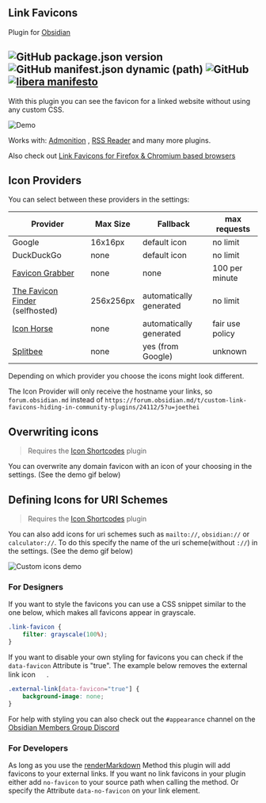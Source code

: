 ## Link Favicons

Plugin for [Obsidian](https://obsidian.md)

![GitHub package.json version](https://img.shields.io/github/package-json/v/joethei/obsidian-link-favicon)
![GitHub manifest.json dynamic (path)](https://img.shields.io/github/manifest-json/minAppVersion/joethei/obsidian-link-favicon?label=lowest%20supported%20app%20version)
![GitHub](https://img.shields.io/github/license/joethei/obsidian-link-favicon)
[![libera manifesto](https://img.shields.io/badge/libera-manifesto-lightgrey.svg)](https://liberamanifesto.com)
---

With this plugin you can see the favicon for a linked website without using any custom CSS.

![Demo](https://i.joethei.space/Obsidian_Qe0GnS62Md.png)

Works with: [Admonition](https://github.com/valentine195/obsidian-admonition)
, [RSS Reader](https://github.com/joethei/obsidian-rss) and many more plugins.

Also check out [Link Favicons for Firefox & Chromium based browsers](https://github.com/joethei/browser-favicon-links)

## Icon Providers
You can select between these providers in the settings:

| Provider                                                           | Max Size  | Fallback                | max requests    |
|--------------------------------------------------------------------|-----------|-------------------------|-----------------|
| Google                                                             | 16x16px   | default icon            | no limit️       |
| DuckDuckGo                                                         | none      | default icon            | no limit        |
| [Favicon Grabber](https://favicongrabber.com/)                     | none      | none                    | 100 per minute  | 
| [The Favicon Finder](https://github.com/mat/besticon) (selfhosted) | 256x256px | automatically generated | no limit️       |
| [Icon Horse](https://icon.horse/)                                  | none      | automatically generated | fair use policy |
| [Splitbee](https://github.com/splitbee/favicon-resolver)           | none      | yes (from Google)       | unknown         |

Depending on which provider you choose the icons might look different.

The Icon Provider will only receive the hostname your links, so `forum.obsidian.md` instead
of `https://forum.obsidian.md/t/custom-link-favicons-hiding-in-community-plugins/24112/5?u=joethei`


## Overwriting icons
> Requires the [Icon Shortcodes](https://github.com/aidenlx/obsidian-icon-shortcodes) plugin

You can overwrite any domain favicon with an icon of your choosing in the settings.
(See the demo gif below)

## Defining Icons for URI Schemes
> Requires the [Icon Shortcodes](https://github.com/aidenlx/obsidian-icon-shortcodes) plugin

You can also add icons for uri schemes such as `mailto://`, `obsidian://` or `calculator://`.
To do this specify the name of the uri scheme(without `://`) in the settings.
(See the demo gif below)

![Custom icons demo](https://i.joethei.space/Obsidian_dtVoxv2Xbf.gif)

### For Designers

If you want to style the favicons you can use a CSS snippet similar to the one below, which makes all favicons appear in
grayscale.

```css
.link-favicon {
	filter: grayscale(100%);
}
```

If you want to disable your own styling for favicons you can check if the `data-favicon` Attribute is "true". The
example below removes the external link
icon <img src="https://upload.wikimedia.org/wikipedia/commons/thumb/6/6a/External_link_font_awesome.svg/240px-External_link_font_awesome.svg.png" height="15px">
.

```css
.external-link[data-favicon="true"] {
	background-image: none;
}
```

For help with styling you can also check out the `#appearance` channel on
the [Obsidian Members Group Discord](https://obsidian.md/community)

### For Developers

As long as you use
the [renderMarkdown](https://marcus.se.net/obsidian-plugin-docs/api/classes/MarkdownRenderer#rendermarkdown)
Method this plugin will add favicons to your external links.
If you want no link favicons in your plugin either add `no-favicon` to your source path when calling the method.
Or specify the Attribute `data-no-favicon` on your link element.
